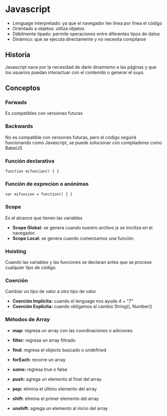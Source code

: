 # Javascript
- Lenguage interpretado: ya que el navegador lee línea por línea el código
- Orientado a objetos: utiliza objetos
- Débilmente tipado: permite operaciones entre diferentes tipos de datos
- Dinámico: que se ejecuta directamente y no necesita compilarse

## Historia
Javascript nace por la necesidad de darle dinamismo a las páginas y que los usuarios puedan interactuar con el contenido o generar el suyo.

## Conceptos

### Forwads
Es compatibles con versiones futuras

### Backwards
No es compatible con versiones futuras, pero el código seguirá funcionando como Javascript, se puede solucionar con compiladores como BabelJS

### Función declarativa
`function mifuncion() { }`

### Función de exprecion o anónimas
`var mifuncion = function() { }`

### Scope
Es el alcance que tienen las variables
- **Scope Global:** se genera cuando nuestro archivo js se iniciliza en el navegador.
- **Scope Local:** se genera cuando comenzamos una función.

### Hoisting
Cuando las variables y las funciones se declaran antes que se procese cualquier tipo de código.

### Coerción
Cambiar un tipo de valor a otro tipo de valor
- **Coerción Implícita:** cuando el lenguage nos ayuda 4 + "7"
- **Coerción Explícita:** cuando obligamos al cambio String(), Number()

### Métodos de Array
- **map:** regresa un array con las coordinaciones o adiciones
- **filter:** regresa un array filtrado
- **find:** regresa el objecto buscado o undefined
- **forEach:** recorre un array
- **some:** regresa true o false

- **push:** agrega un elemento al final del array
- **pop:** elimina el último elemento del array
- **shift:** elimina el primer elemento del array
- **unshift:** agrega un elemento al inicio del array